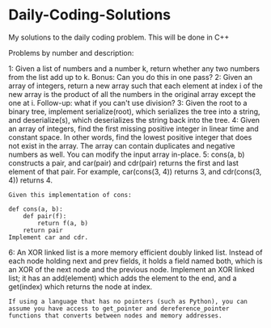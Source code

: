 # Daily-Coding-Solutions
My solutions to the daily coding problem. This will be done in C++

Problems by number and description:

1: Given a list of numbers and a number k, return whether any two numbers from the list add up to k.
    Bonus: Can you do this in one pass?
2: Given an array of integers, return a new array such that each element at index i of the new array is the product of all the numbers in the original array except the one at i.
    Follow-up: what if you can't use division?
3: Given the root to a binary tree, implement serialize(root), which serializes the tree into a string, and deserialize(s), which deserializes the string back into the tree.
4: Given an array of integers, find the first missing positive integer in linear time and constant space. In other words, find the lowest positive integer that does not exist in the array. The array can contain duplicates and negative numbers as well.
    You can modify the input array in-place.
5: cons(a, b) constructs a pair, and car(pair) and cdr(pair) returns the first and last element of that pair. For example, car(cons(3, 4)) returns 3, and cdr(cons(3, 4)) returns 4.

    Given this implementation of cons:

    def cons(a, b):
        def pair(f):
            return f(a, b)
        return pair
    Implement car and cdr.
6: An XOR linked list is a more memory efficient doubly linked list. Instead of each node holding next and prev fields, it holds a field named both, which is an XOR of the next node and the previous node. Implement an XOR linked list; it has an add(element) which adds the element to the end, and a get(index) which returns the node at index.

    If using a language that has no pointers (such as Python), you can assume you have access to get_pointer and dereference_pointer functions that converts between nodes and memory addresses.